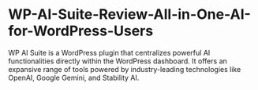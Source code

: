 # WP-AI-Suite-Review-All-in-One-AI-for-WordPress-Users
WP AI Suite is a WordPress plugin that centralizes powerful AI functionalities directly within the WordPress dashboard.  It offers an expansive range of tools powered by industry-leading technologies like OpenAI, Google Gemini, and Stability AI.
